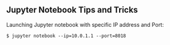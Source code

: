 ## Jupyter Notebook Tips and Tricks ##


Launching Jupyter notebook with specific IP address and Port:
```
$ jupyter notebook --ip=10.0.1.1 --port=8018
```
